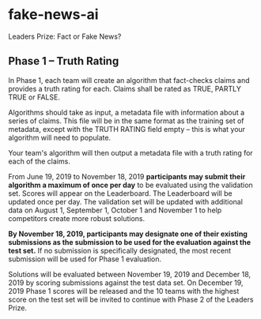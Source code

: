 # fake-news-ai
Leaders Prize: Fact or Fake News?

## Phase 1 – Truth Rating

In Phase 1, each team will create an algorithm that fact-checks claims and provides a truth rating for each. Claims shall be rated as TRUE, PARTLY TRUE or FALSE.

Algorithms should take as input, a metadata file with information about a series of claims. This file will be in the same format as the training set of metadata, except with the TRUTH RATING field empty – this is what your algorithm will need to populate.

Your team's algorithm will then output a metadata file with a truth rating for each of the claims.

From June 19, 2019 to November 18, 2019 **participants may submit their algorithm a maximum of once per day** to be evaluated using the validation set. Scores will appear on the Leaderboard. The Leaderboard will be updated once per day. The validation set will be updated with additional data on August 1, September 1, October 1 and November 1 to help competitors create more robust solutions.

**By November 18, 2019, participants may designate one of their existing submissions as the submission to be used for the evaluation against the test set.** If no submission is specifically designated, the most recent submission will be used for Phase 1 evaluation.

Solutions will be evaluated between November 19, 2019 and December 18, 2019 by scoring submissions against the test data set. On December 19, 2019 Phase 1 scores will be released and the 10 teams with the highest score on the test set will be invited to continue with Phase 2 of the Leaders Prize.